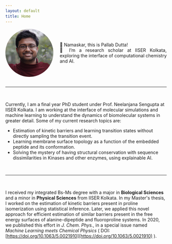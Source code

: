 ```yaml
---
layout: default
title: Home
---
```


<div style="display: flex; align-items: center;">
    <img src="PallabDutta_Photo.jpg" alt="Your Photo" style="width:150px; border-radius: 50%; margin-right: 20px;">
    <div>
        <p style="text-align: justify;">
        🙏 Namaskar, this is Pallab Dutta! <br>
        👀 I’m a research scholar at IISER Kolkata, exploring the interface of computational chemistry and AI. 
        </p>
    </div>
</div>
<br/>

---

<br/>

Currently, I am a final year PhD student under Prof. Neelanjana Sengupta at IISER Kolkata. I am working at the interface of molecular simulations and machine learning to understand the dynamics of biomolecular systems in greater detail. Some of my current research topics are:
- Estimation of kinetic barriers and learning transition states without directly sampling the transition event.
- Learning membrane surface topology as a function of the embedded peptide and its conformation. 
- Solving the mystery of having structural conservation with sequence dissimilarities in Kinases and other enzymes, using explainable AI.  

<br/>

---

<br/>

I received my integrated Bs-Ms degree with a major in **Biological Sciences** and a minor in **Physical Sciences** from IISER Kolkata. In my Master's thesis, I worked on the estimation of kinetic barriers present in proline isomerization using statistical inference. Later, we applied this novel approach for efficient estimation of similar barriers present in the free energy surfaces of alanine-dipeptide and fluoroproline systems. In 2020, we published this effort in *J. Chem. Phys.*, in a special issue named *Machine Learning meets Chemical Physics* ( DOI: [https://doi.org/10.1063/5.0021910](https://doi.org/10.1063/5.0021910) ).

<style>
  .site-footer {
    display: none;
  }
</style>
